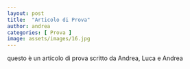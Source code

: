 ```yaml
---
layout: post
title:  "Articolo di Prova"
author: andrea
categories: [ Prova ]
image: assets/images/16.jpg
---
```


questo è un articolo di prova scritto da Andrea, Luca e Andrea